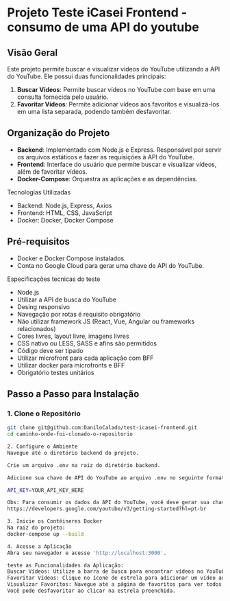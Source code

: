 
# Projeto Teste iCasei Frontend - consumo de uma API do youtube

## Visão Geral

Este projeto permite buscar e visualizar vídeos do YouTube utilizando a API do YouTube. Ele possui duas funcionalidades principais:

1. **Buscar Vídeos**: Permite buscar vídeos no YouTube com base em uma consulta fornecida pelo usuário.
2. **Favoritar Vídeos**: Permite adicionar vídeos aos favoritos e visualizá-los em uma lista separada, podendo também desfavoritar.

## Organização do Projeto

- **Backend**: Implementado com Node.js e Express. Responsável por servir os arquivos estáticos e fazer as requisições à API do YouTube.
- **Frontend**: Interface do usuário que permite buscar e visualizar vídeos, além de favoritar vídeos.
- **Docker-Compose**: Orquestra as aplicações e as dependências.

Tecnologias Utilizadas
- Backend: Node.js, Express, Axios
- Frontend: HTML, CSS, JavaScript
- Docker: Docker, Docker Compose

## Pré-requisitos

- Docker e Docker Compose instalados.
- Conta no Google Cloud para gerar uma chave de API do YouTube.

Especificações tecnicas do teste

- Node.js
- Utilizar a API de busca do YouTube
- Desing responsivo
- Navegação por rotas é requisito obrigatório
- Não utilizar framework JS (React, Vue, Angular ou frameworks relacionados)
- Cores livres, layout livre, imagens livres
- CSS nativo ou LESS, SASS e afins são permitidos
- Código deve ser tipado
- Utilizar microfront para cada aplicação com BFF
- Utilizar docker para microfronts e BFF
- Obrigatório testes unitários


## Passo a Passo para Instalação

### 1. Clone o Repositório

```bash (No seu terminal):
git clone git@github.com:DaniloCalado/test-icasei-frontend.git
cd caminho-onde-foi-clonado-o-repositorio

2. Configure o Ambiente
Navegue até o diretório backend do projeto.

Crie um arquivo .env na raiz do diretório backend.

Adicione sua chave de API do YouTube ao arquivo .env no seguinte formato:

API_KEY=YOUR_API_KEY_HERE

Obs: Para consumir os dados da API do YouTube, você deve gerar sua chave de API de aplicação seguindo as instruções neste link:
https://developers.google.com/youtube/v3/getting-started?hl=pt-br

3. Inicie os Contêineres Docker
Na raiz do projeto:
docker-compose up --build

4. Acesse a Aplicação
Abra seu navegador e acesse 'http://localhost:3000'.

teste as Funcionalidades da Aplicação:
Buscar Vídeos: Utilize a barra de busca para encontrar vídeos no YouTube , você tem que apertar na lupa para iniciar a pesquisa.
Favoritar Vídeos: Clique no ícone de estrela para adicionar um vídeo aos favoritos.
Visualizar Favoritos: Navegue até a página de favoritos para ver todos os vídeos que você marcou como favoritos.
Você pode desfavoritar ao clicar na estrela preenchida.


